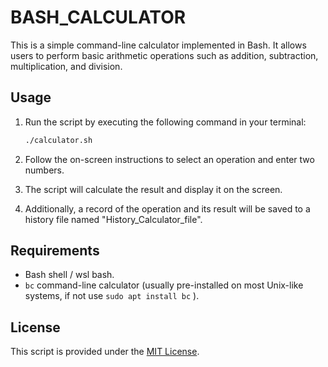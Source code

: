# BASH_CALCULATOR

This is a simple command-line calculator implemented in Bash. It allows users to perform basic arithmetic operations such as addition, subtraction, multiplication, and division.

## Usage

1. Run the script by executing the following command in your terminal:

    ```bash
    ./calculator.sh
    ```

2. Follow the on-screen instructions to select an operation and enter two numbers.

3. The script will calculate the result and display it on the screen.

4. Additionally, a record of the operation and its result will be saved to a history file named "History_Calculator_file".

## Requirements

- Bash shell / wsl bash.
- `bc` command-line calculator (usually pre-installed on most Unix-like systems, if not use `sudo apt install bc` ).

## License

This script is provided under the [MIT License](LICENSE).
